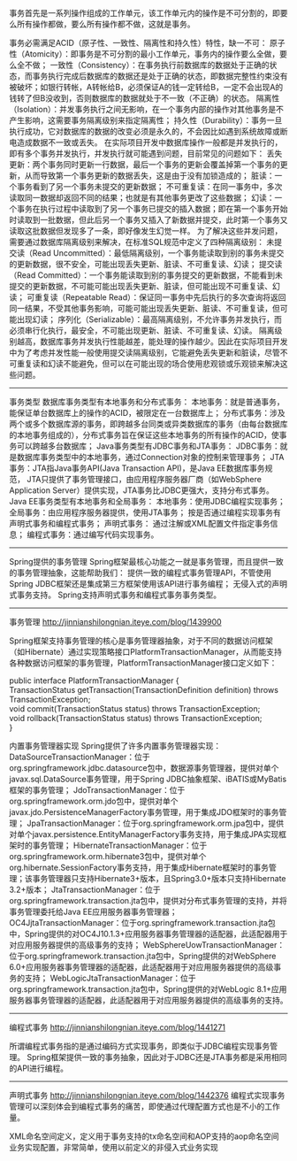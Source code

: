 事务首先是一系列操作组成的工作单元，该工作单元内的操作是不可分割的，即要么所有操作都做，要么所有操作都不做，这就是事务。
 
事务必需满足ACID（原子性、一致性、隔离性和持久性）特性，缺一不可：
原子性（Atomicity）：即事务是不可分割的最小工作单元，事务内的操作要么全做，要么全不做；
一致性（Consistency）：在事务执行前数据库的数据处于正确的状态，而事务执行完成后数据库的数据还是处于正确的状态，即数据完整性约束没有被破坏；如银行转帐，A转帐给B，必须保证A的钱一定转给B，一定不会出现A的钱转了但B没收到，否则数据库的数据就处于不一致（不正确）的状态。
隔离性（Isolation）：并发事务执行之间无影响，在一个事务内部的操作对其他事务是不产生影响，这需要事务隔离级别来指定隔离性；
持久性（Durability）：事务一旦执行成功，它对数据库的数据的改变必须是永久的，不会因比如遇到系统故障或断电造成数据不一致或丢失。
在实际项目开发中数据库操作一般都是并发执行的，即有多个事务并发执行，并发执行就可能遇到问题，目前常见的问题如下：
丢失更新：两个事务同时更新一行数据，最后一个事务的更新会覆盖掉第一个事务的更新，从而导致第一个事务更新的数据丢失，这是由于没有加锁造成的；
脏读：一个事务看到了另一个事务未提交的更新数据；
不可重复读：在同一事务中，多次读取同一数据却返回不同的结果；也就是有其他事务更改了这些数据；
幻读：一个事务在执行过程中读取到了另一个事务已提交的插入数据；即在第一个事务开始时读取到一批数据，但此后另一个事务又插入了新数据并提交，此时第一个事务又读取这批数据但发现多了一条，即好像发生幻觉一样。
为了解决这些并发问题，需要通过数据库隔离级别来解决，在标准SQL规范中定义了四种隔离级别：
未提交读（Read Uncommitted）：最低隔离级别，一个事务能读取到别的事务未提交的更新数据，很不安全，可能出现丢失更新、脏读、不可重复读、幻读；
提交读（Read Committed）：一个事务能读取到别的事务提交的更新数据，不能看到未提交的更新数据，不可能可能出现丢失更新、脏读，但可能出现不可重复读、幻读；
可重复读（Repeatable Read）：保证同一事务中先后执行的多次查询将返回同一结果，不受其他事务影响，可能可能出现丢失更新、脏读、不可重复读，但可能出现幻读；
序列化（Serializable）：最高隔离级别，不允许事务并发执行，而必须串行化执行，最安全，不可能出现更新、脏读、不可重复读、幻读。
隔离级别越高，数据库事务并发执行性能越差，能处理的操作越少。因此在实际项目开发中为了考虑并发性能一般使用提交读隔离级别，它能避免丢失更新和脏读，尽管不可重复读和幻读不能避免，但可以在可能出现的场合使用悲观锁或乐观锁来解决这些问题。


---

事务类型
数据库事务类型有本地事务和分布式事务：
本地事务：就是普通事务，能保证单台数据库上的操作的ACID，被限定在一台数据库上；
分布式事务：涉及两个或多个数据库源的事务，即跨越多台同类或异类数据库的事务（由每台数据库的本地事务组成的），分布式事务旨在保证这些本地事务的所有操作的ACID，使事务可以跨越多台数据库；
Java事务类型有JDBC事务和JTA事务：
JDBC事务：就是数据库事务类型中的本地事务，通过Connection对象的控制来管理事务；
JTA事务：JTA指Java事务API(Java Transaction API)，是Java EE数据库事务规范， JTA只提供了事务管理接口，由应用程序服务器厂商（如WebSphere Application Server）提供实现，JTA事务比JDBC更强大，支持分布式事务。
Java EE事务类型有本地事务和全局事务：
本地事务：使用JDBC编程实现事务；
全局事务：由应用程序服务器提供，使用JTA事务；
按是否通过编程实现事务有声明式事务和编程式事务；
声明式事务： 通过注解或XML配置文件指定事务信息；
编程式事务：通过编写代码实现事务。

---

Spring提供的事务管理
Spring框架最核心功能之一就是事务管理，而且提供一致的事务管理抽象，这能帮助我们：
提供一致的编程式事务管理API，不管使用Spring JDBC框架还是集成第三方框架使用该API进行事务编程；
无侵入式的声明式事务支持。
Spring支持声明式事务和编程式事务事务类型。

---

事务管理
<http://jinnianshilongnian.iteye.com/blog/1439900>

Spring框架支持事务管理的核心是事务管理器抽象，对于不同的数据访问框架（如Hibernate）通过实现策略接口PlatformTransactionManager，从而能支持各种数据访问框架的事务管理，PlatformTransactionManager接口定义如下：
 
public interface PlatformTransactionManager {  
       TransactionStatus getTransaction(TransactionDefinition definition) throws TransactionException;  
       void commit(TransactionStatus status) throws TransactionException;  
       void rollback(TransactionStatus status) throws TransactionException;  
}  


内置事务管理器实现
Spring提供了许多内置事务管理器实现：
DataSourceTransactionManager：位于org.springframework.jdbc.datasource包中，数据源事务管理器，提供对单个javax.sql.DataSource事务管理，用于Spring JDBC抽象框架、iBATIS或MyBatis框架的事务管理；
JdoTransactionManager：位于org.springframework.orm.jdo包中，提供对单个javax.jdo.PersistenceManagerFactory事务管理，用于集成JDO框架时的事务管理；
JpaTransactionManager：位于org.springframework.orm.jpa包中，提供对单个javax.persistence.EntityManagerFactory事务支持，用于集成JPA实现框架时的事务管理；
HibernateTransactionManager：位于org.springframework.orm.hibernate3包中，提供对单个org.hibernate.SessionFactory事务支持，用于集成Hibernate框架时的事务管理；该事务管理器只支持Hibernate3+版本，且Spring3.0+版本只支持Hibernate 3.2+版本；
JtaTransactionManager：位于org.springframework.transaction.jta包中，提供对分布式事务管理的支持，并将事务管理委托给Java EE应用服务器事务管理器；
OC4JjtaTransactionManager：位于org.springframework.transaction.jta包中，Spring提供的对OC4J10.1.3+应用服务器事务管理器的适配器，此适配器用于对应用服务器提供的高级事务的支持；
WebSphereUowTransactionManager：位于org.springframework.transaction.jta包中，Spring提供的对WebSphere 6.0+应用服务器事务管理器的适配器，此适配器用于对应用服务器提供的高级事务的支持；
WebLogicJtaTransactionManager：位于org.springframework.transaction.jta包中，Spring提供的对WebLogic 8.1+应用服务器事务管理器的适配器，此适配器用于对应用服务器提供的高级事务的支持。

---

编程式事务
<http://jinnianshilongnian.iteye.com/blog/1441271>

所谓编程式事务指的是通过编码方式实现事务，即类似于JDBC编程实现事务管理。
Spring框架提供一致的事务抽象，因此对于JDBC还是JTA事务都是采用相同的API进行编程。

---


声明式事务
<http://jinnianshilongnian.iteye.com/blog/1442376>
编程式实现事务管理可以深刻体会到编程式事务的痛苦，即使通过代理配置方式也是不小的工作量。

XML命名空间定义，定义用于事务支持的tx命名空间和AOP支持的aop命名空间
业务实现配置，非常简单，使用以前定义的非侵入式业务实现

